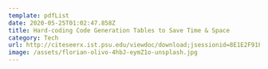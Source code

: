 ```yaml
---
template: pdfList
date: 2020-05-25T01:02:47.858Z
title: Hard-coding Code Generation Tables to Save Time & Space
category: Tech
url: http://citeseerx.ist.psu.edu/viewdoc/download;jsessionid=8E1E2F91F95973FD5873D5ABEB80A536?doi=10.1.1.15.397&rep=rep1&type=pdf
image: /assets/florian-olivo-4hbJ-eymZ1o-unsplash.jpg
---
```

